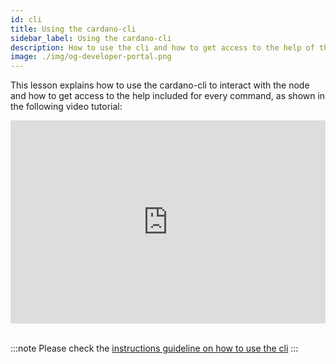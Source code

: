 ```yaml
---
id: cli
title: Using the cardano-cli
sidebar_label: Using the cardano-cli
description: How to use the cli and how to get access to the help of the commands.
image: ./img/og-developer-portal.png
---
```


This lesson explains how to use the cardano-cli to interact with the node and how to get access to the help included for every command, as shown in the following video tutorial:

<iframe width="100%" height="325" src="https://www.youtube.com/embed/PK-pnnEEvSY" frameborder="0" allow="accelerometer; autoplay; clipboard-write; encrypted-media; gyroscope; picture-in-picture; fullscreen;"></iframe>
<br/><br/>

:::note
Please check the [instructions guideline on how to use the cli](../handbook/use-cli)
:::
